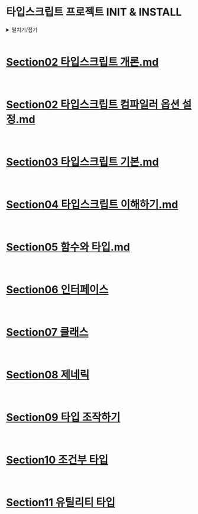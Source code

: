 # 타입스크립트 프로젝트 INIT & INSTALL
<details>
<summary>펼치기/접기</summary>

<br>

## 순서
1. NodeJS 프로젝트(패키지) 초기화
2. ts-node 설치
3. 타입스크립트 Compiler 설치
4. 설치 확인
5. .ts 확장자 파일 컴파일
<br>

## 1. NodeJS 프로젝트(패키지) 초기화

section01 이름의 디렉토리를 생성하고 커맨드라인을 통해 새로 생성한 디렉토리로 이동한다.

```bash
npm init
```

모든 옵션을 default로 Enter만 입력하여 넘어간다.  

package.json확인  
(폴더 명으로 프로젝트 이름이 설정된다.)


### 최초 디렉토리 구조
📂onebite-typescript   
┠ 📂 section01  
┃ ┖ 📄package.json  
<br>

## 2. types/node 설치

node.js가 제공하는 내장 기능들에 대한 타입 정보를 갖고 있는 패키지(라이브러리)이다.
예를들어 console.d.ts라는 파일 등 node.js에서 제공하는 기능들에 대한 타입을 미리 정의되어 있는걸 볼 수 있다.
types/node를 설치하지 않으면 타입스크립트가 우리가 작성한 코드를 컴파일하는 과정에서 node.js의 기본 기능인 console.log 같은 기능을 사용할 때 타입을 알으들을 수 없기 때문에 반드시 설치해줘야 한다.

```bash
npm install @types/node
```

package.json의 dependency와 node_modules 디렉토리 생성확인

### 최종 디렉토리 구조
📂onebite-typescript   
┠ 📂 section01  
┃ ┠ 📂 node_modules  
┃ ┠ 📄package-lock.json  
┃ ┖ 📄package.json  


## 3. 타입스크립트 Compiler 설치

타입스크립트는 타입스크립트 컴파일러를 통해 자바스크립트 코드로 변환된 다음 자바스크립트 코드를 Node나 브라우저로 실행시키는 방식으로 동작한다.

이를 위해 타입스크립트 컴파일러를 설치한다.

타입스크립트 컴파일러도 ts-node처럼  Node.js 패키지로 공급이 되고 있다.

```bash
npm install typescript -g
```

위와 같이 로컬 글로벌로 설치한다.

맥 사용자의 경우 관리자 권한을 의미하는 sudo 키워드를 붙혀야 한다.

```bash
sudo npm install typescript -g
```

이때 맥 사용자의 경우 패스워드가 나오게 된다.

만약 윈도우 사용자임에도 권한 오류가 난다면 명령 프롬프트를 관리자 권한으로 연 뒤 명령어를 입력해 주면 된다.
<br>

## 4. 설치 확인

```bash
tsc -v
```
<br>

## 5. tsc를 이용한 .ts 확장자 파일 컴파일

### 컴파일 시나리오

- src/index.ts
  ```ts
  console.log("Hello TypeScript")
  const a: number = 1;
  ```

- 컴파일 진행
  ```bash
  tsc src/index.ts
  ```

- src/index.js
  ```ts
  console.log("Hello TypeScript")
  var a = 1;
  ```

### 최종 디렉토리 구조
📂onebite-typescript   
┠ 📂 section01  
┃ ┠ 📂 node_modules  
┃ ┠ 📂 src  
┃ ┃ ┠ 📄index.js  
┃ ┃ ┖ 📄index.ts  
┃ ┠ 📄package-lock.json  
┃ ┖ 📄package.json  

<br>

### node를 통한 js 실행
  ```bash
  node src/index.js
  ```

#### 터미널 출력내용 확인
  ```bash
  Hello TypeScript
  ```
<br>

## 6. ts-node를 활용하여 컴파일 및 실행 

개발 중일 때는 파일에 계속해서 코드를 수정하고 확인하는 과정을 거치기 때문에 매번 컴파일과 실행 명령을 따로 실행시키면 굉장히 번거롭다.  

이럴때 이용하면 좋은 라이브러리로 ts-node가 있다.  
nodejs의 패키지로 공급되고 있어서 아래와 같이 설치하여 사용한다.

```bash
npm install ts-node -g
```

위와 같이 로컬 글로벌로 설치한다.

맥 사용자의 경우 관리자 권한을 의미하는 sudo 키워드를 붙힌다.

```bash
sudo npm install ts-node -g
```

ts-node는 이름에서 보면 알 수 있듯 타입스크립트 컴파일러와 nodejs가 함께 구성되어 있는것이다.

타입스크립트 파일을 한번에 컴파일부터 실행 까지 할 수 있다.

### 컴파일 시나리오

- src/index.js 파일 제거

- ts-node를 통한 컴파일 진행
  ```bash
  ts-node src/index.ts
  ```

- src/index.js 확인
  ```ts
  console.log("Hello TypeScript")
  var a = 1;
  ```

- 터미널 출력내용 확인
  ```bash
  Hello TypeScript
  ```
<br>

## 7. tsx (ts-node가 동작하지 않을 때)
23년 10월 Node.js의 LTS(장기 지원 버전)가 20대로 업데이트 되며 ts-node가 정상적으로 동작하지 않는다.  
이 경우 ts-node 대신 아래 링크에서 소개하는 tsx를 사용한다.  
https://ts.winterlood.com/6c9bf87f-6a8f-4e96-95b4-5e12d9f82165#c8a5f8ebaa7d4692a90e3d743bb21dea

사용 방법은 동일하니 설치만 진행하면 되고, 설치 이후에는 명령어에서 ts-node를 `tsx`로 대체해 주면 된다.

- tsx를 통한 컴파일 진행
  ```bash
  tsX src/index.ts
  ```

</details>
<br>

# [Section02 타입스크립트 개론.md](section01%2FSection02%20%ED%83%80%EC%9E%85%EC%8A%A4%ED%81%AC%EB%A6%BD%ED%8A%B8%20%EA%B0%9C%EB%A1%A0.md)
<br>

# [Section02 타입스크립트 컴파일러 옵션 설정.md](section01%2FSection02%20%ED%83%80%EC%9E%85%EC%8A%A4%ED%81%AC%EB%A6%BD%ED%8A%B8%20%EC%BB%B4%ED%8C%8C%EC%9D%BC%EB%9F%AC%20%EC%98%B5%EC%85%98%20%EC%84%A4%EC%A0%95.md)
<br>

# [Section03 타입스크립트 기본.md](section02%2FSection03%20%ED%83%80%EC%9E%85%EC%8A%A4%ED%81%AC%EB%A6%BD%ED%8A%B8%20%EA%B8%B0%EB%B3%B8.md)
<br>

# [Section04 타입스크립트 이해하기.md](section03%2FSection04%20%ED%83%80%EC%9E%85%EC%8A%A4%ED%81%AC%EB%A6%BD%ED%8A%B8%20%EC%9D%B4%ED%95%B4%ED%95%98%EA%B8%B0.md)
<br>

# [Section05 함수와 타입.md](<section04/Section05 함수와 타입.md>)
<br>

# [Section06 인터페이스](<section05/Section06 인터페이스.md>)
<br>

# [Section07 클래스](<section6/Section07 클래스.md>)
<br>

# [Section08 제네릭](<section07/Section08 제네릭.md>)
<br>

# [Section09 타입 조작하기](<section08/Section09 타입 조작하기.md>)
<br>

# [Section10 조건부 타입](<section09/Section10 조건부 타입.md>)
<br>

# [Section11 유틸리티 타입](<section10/Section11 유틸리티 타입.md>)
<br>